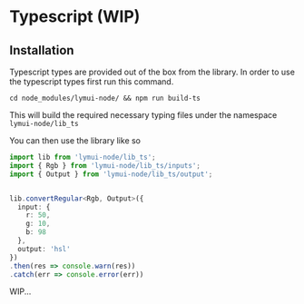 # Typescript (WIP)

## Installation

Typescript types are provided out of the box from the library. In order to use the typescript types first run this command.

```shell
cd node_modules/lymui-node/ && npm run build-ts
```

This will build the required necessary typing files under the namespace ```lymui-node/lib_ts```

You can then use the library like so

```ts
import lib from 'lymui-node/lib_ts';
import { Rgb } from 'lymui-node/lib_ts/inputs';
import { Output } from 'lymui-node/lib_ts/output';


lib.convertRegular<Rgb, Output>({
  input: {
    r: 50,
    g: 10,
    b: 98
  },
  output: 'hsl'
})
.then(res => console.warn(res))
.catch(err => console.error(err))
```

WIP...